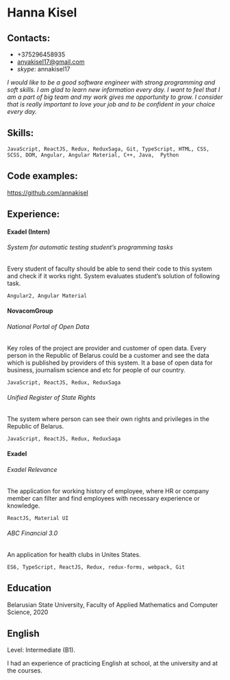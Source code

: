 # Hanna Kisel
## Contacts:
* +375296458935
* anyakisel17@gmail.com
* *skype*: annakisel17

*I would like to be a good software engineer with strong programming
and soft skills. I am glad to learn new information every day. I want to feel 
that I am a part of big team and my work gives me opportunity to grow.
I consider that is really important to love your job and to be confident 
in your choice every day.*

## Skills:

`JavaScript, ReactJS, Redux, ReduxSaga, Git, TypeScript, HTML, CSS, SCSS, DOM, Angular, Angular Material, C++, Java, 
Python `

## Code examples:
https://github.com/annakisel

## Experience:

#### Exadel (Intern)

###### System for automatic testing student’s programming tasks

Every student of faculty should be able to send their code to this system and check if it works right. System evaluates
student’s solution of following task.

`Angular2, Angular Material`

#### NovacomGroup

###### National Portal of Open Data

Key roles of the project are provider and customer of open data. Every person in the 
Republic of Belarus could be a customer and see the data which is published by providers of this system. 
It a base of open data for business, journalism science and etc for people of our country.

`JavaScript, ReactJS, Redux, ReduxSaga`

###### Unified Register of State Rights
The system where person can see their own rights and privileges in the Republic of Belarus.

`JavaScript, ReactJS, Redux, ReduxSaga`

#### Exadel

###### Exadel Relevance

The application for working history of employee, where HR or company member can filter and find employees with
necessary experience or knowledge.

`ReactJS, Material UI`

###### ABC Financial 3.0

An application for health clubs in Unites States.

`ES6, TypeScript, ReactJS, Redux, redux-forms, webpack, Git`

## Education
Belarusian State University, Faculty of Applied Mathematics and Computer Science, 2020

## English
Level: Intermediate (B1).

I had an experience of practicing English at school, at the university and at the courses.


